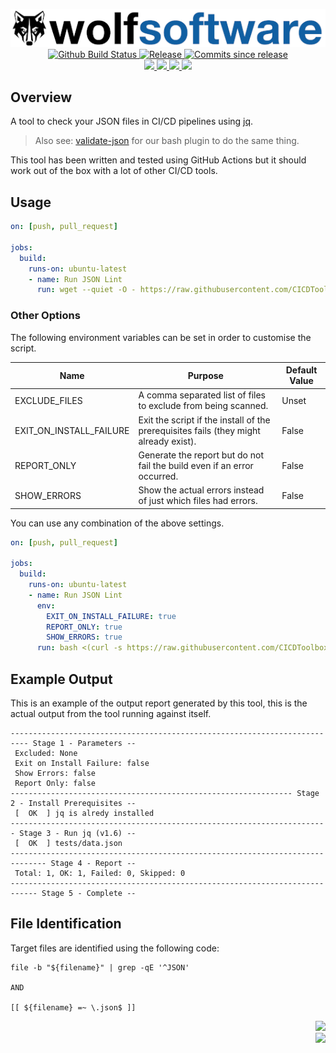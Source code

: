 <p align="center">
    <a href="https://github.com/WolfSoftware">
        <img src="https://raw.githubusercontent.com/WolfSoftware/branding/master/images/general/banners/64/black-and-white.png" alt="Wolf Software Logo" />
    </a>
    <br />
    <a href="https://github.com/CICDToolbox/json-lint/actions/workflows/pipeline.yml">
        <img src="https://img.shields.io/github/workflow/status/CICDToolbox/json-lint/pipeline/master?logo=github&logoColor=white&style=for-the-badge" alt="Github Build Status">
    </a>
    <a href="https://github.com/CICDToolbox/json-lint/releases/latest">
        <img src="https://img.shields.io/github/v/release/CICDToolbox/json-lint?color=blue&style=for-the-badge&logo=github&logoColor=white&label=Latest%20Release" alt="Release">
    </a>
    <a href="https://github.com/CICDToolbox/json-lint/releases/latest">
        <img src="https://img.shields.io/github/commits-since/CICDToolbox/json-lint/latest.svg?color=blue&style=for-the-badge&logo=github&logoColor=white" alt="Commits since release">
    </a>
    <br />
    <a href=".github/CODE_OF_CONDUCT.md">
        <img src="https://img.shields.io/badge/Code%20of%20Conduct-blue?style=for-the-badge&logo=read-the-docs&logoColor=white" />
    </a>
    <a href=".github/CONTRIBUTING.md">
        <img src="https://img.shields.io/badge/Contributing-blue?style=for-the-badge&logo=read-the-docs&logoColor=white" />
    </a>
    <a href=".github/SECURITY.md">
        <img src="https://img.shields.io/badge/Report%20Security%20Concern-blue?style=for-the-badge&logo=read-the-docs&logoColor=white" />
    </a>
    <a href="https://github.com/CICDToolbox/json-lint/issues">
        <img src="https://img.shields.io/badge/Get%20Support-blue?style=for-the-badge&logo=read-the-docs&logoColor=white" />
    </a>
</p>

## Overview

A tool to check your JSON files in CI/CD pipelines using [jq](https://stedolan.github.io/jq/).

> Also see: [validate-json](https://github.com/DevelopersToolbox/validate-json) for our bash plugin to do the same thing.

This tool has been written and tested using GitHub Actions but it should work out of the box with a lot of other CI/CD tools.

## Usage

```yml
on: [push, pull_request]

jobs:
  build:
    runs-on: ubuntu-latest
    - name: Run JSON Lint
      run: wget --quiet -O - https://raw.githubusercontent.com/CICDToolbox/json-lint/master/pipeline.sh | bash
```

### Other Options

The following environment variables can be set in order to customise the script.

| Name          | Purpose | Default Value |
| ------------- | ------- | ------------- |
| EXCLUDE_FILES | A comma separated list of files to exclude from being scanned. | Unset |
| EXIT_ON_INSTALL_FAILURE | Exit the script if the install of the prerequisites fails (they might already exist). | False |
| REPORT_ONLY   | Generate the report but do not fail the build even if an error occurred. | False | 
| SHOW_ERRORS   | Show the actual errors instead of just which files had errors. | False | 

You can use any combination of the above settings.

```yml
on: [push, pull_request]

jobs:
  build:
    runs-on: ubuntu-latest
    - name: Run JSON Lint
      env:
        EXIT_ON_INSTALL_FAILURE: true
        REPORT_ONLY: true
        SHOW_ERRORS: true
      run: bash <(curl -s https://raw.githubusercontent.com/CICDToolbox/json-lint/master/pipeline.sh)
```

## Example Output

This is an example of the output report generated by this tool, this is the actual output from the tool running against itself.

```
-------------------------------------------------------------------------- Stage 1 - Parameters --
 Excluded: None
 Exit on Install Failure: false
 Show Errors: false
 Report Only: false
--------------------------------------------------------------- Stage 2 - Install Prerequisites --
 [  OK  ] jq is alredy installed
----------------------------------------------------------------------- Stage 3 - Run jq (v1.6) --
 [  OK  ] tests/data.json
------------------------------------------------------------------------------ Stage 4 - Report --
 Total: 1, OK: 1, Failed: 0, Skipped: 0
---------------------------------------------------------------------------- Stage 5 - Complete --
```

## File Identification

Target files are identified using the following code:

```shell
file -b "${filename}" | grep -qE '^JSON'

AND

[[ ${filename} =~ \.json$ ]]
```

<p align="right">
    <a href="https://github.com/TGWolf">
        <img src="https://img.shields.io/badge/Created%20by%20Wolf-black?style=for-the-badge" />
    </a>
    <br />
    <a href="https://ko-fi.com/wolfsoftware">
        <img src="https://img.shields.io/badge/Ko%20Fi-black?style=for-the-badge&logo=ko-fi&logoColor=white" />
    </a>
</p>
